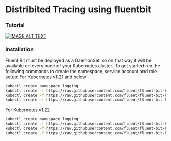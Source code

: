 # Distribited Tracing using fluentbit


### Tutorial
[![IMAGE ALT TEXT](http://img.youtube.com/vi/33VEu9Kqvno/0.jpg)](http://www.youtube.com/watch?v=33VEu9Kqvno "Logging in Kubernetes | Fluent Bit | Observability")

### Installation

Fluent Bit must be deployed as a DaemonSet, so on that way it will be available on every node of your Kubernetes cluster. To get started run the following commands to create the namespace, service account and role setup:
For Kubernetes v1.21 and below
```bash
kubectl create namespace logging
kubectl create -f https://raw.githubusercontent.com/fluent/fluent-bit-kubernetes-logging/master/fluent-bit-service-account.yaml
kubectl create -f https://raw.githubusercontent.com/fluent/fluent-bit-kubernetes-logging/master/fluent-bit-role.yaml
kubectl create -f https://raw.githubusercontent.com/fluent/fluent-bit-kubernetes-logging/master/fluent-bit-role-binding.yaml
```
For Kubernetes v1.22
```bash
kubectl create namespace logging
kubectl create -f https://raw.githubusercontent.com/fluent/fluent-bit-kubernetes-logging/master/fluent-bit-service-account.yaml
kubectl create -f https://raw.githubusercontent.com/fluent/fluent-bit-kubernetes-logging/master/fluent-bit-role-1.22.yaml
kubectl create -f https://raw.githubusercontent.com/fluent/fluent-bit-kubernetes-logging/master/fluent-bit-role-binding-1.22.yaml
```
